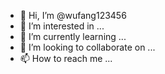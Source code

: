 - 👋 Hi, I’m @wufang123456
- 👀 I’m interested in ...
- 🌱 I’m currently learning ...
- 💞️ I’m looking to collaborate on ...
- 📫 How to reach me ...

<!---
wufang123456/wufang123456 is a ✨ special ✨ repository because its `README.md` (this file) appears on your GitHub profile.
You can click the Preview link to take a look at your changes.
@OSSDAO-ORG·AIRDROP-0xc60bdaEcd593d3044C789a1928dA444B3a383e44

